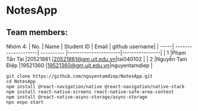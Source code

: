 # NotesApp

## Team members:
Nhóm 4: 
| No.  | Name                | Student ID | Email                | github username| 
| -----| --------------------| ---------- |----------------------|----------------|
| 1    |Phạm Tấn Tài         |20521861    |20521861@gm.uit.edu.vn|tai040102       |
| 2    |Nguyễn Tam Điệp      |19521360    |19521360@gm.uit.edu.vn|nguyentamdiep   |


```
git clone https://github.com/nguyentamdiep/NotesApp.git
cd NotesApp
npm install @react-navigation/native @react-navigation/native-stack
npm install react-native-screens react-native-safe-area-context
npm install @react-native-async-storage/async-storage
npx expo start
```
